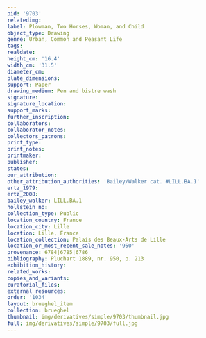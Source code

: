 ```yaml
---
pid: '9703'
relatedimg: 
label: Plowman, Two Horses, Woman, and Child
object_type: Drawing
genre: Urban, Common and Peasant Life
tags: 
realdate: 
height_cm: '16.4'
width_cm: '31.5'
diameter_cm: 
plate_dimensions: 
support: Paper
drawing_medium: Pen and bistre wash
signature: 
signature_location: 
support_marks: 
further_inscription: 
collaborators: 
collaborator_notes: 
collectors_patrons: 
print_type: 
print_notes: 
printmaker: 
publisher: 
states: 
our_attribution: 
other_attribution_authorities: 'Bailey/Walker cat. #LILL.BA.1'
ertz_1979: 
ertz_2008: 
bailey_walker: LILL.BA.1
hollstein_no: 
collection_type: Public
location_country: France
location_city: Lille
location: Lille, France
location_collection: Palais des Beaux-Arts de Lille
location_or_most_recent_sale_notes: '950'
provenance: 6784|6785|6786
bibliography: Pluchart 1889, nr. 950, p. 213
exhibition_history: 
related_works: 
copies_and_variants: 
curatorial_files: 
external_resources: 
order: '1034'
layout: brueghel_item
collection: brueghel
thumbnail: img/derivatives/simple/9703/thumbnail.jpg
full: img/derivatives/simple/9703/full.jpg
---
```

